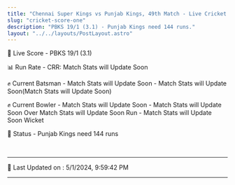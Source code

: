 ```yaml
---
title: "Chennai Super Kings vs Punjab Kings, 49th Match - Live Cricket Score"
slug: "cricket-score-one"
description: "PBKS 19/1 (3.1) - Punjab Kings need 144 runs."
layout: "../../layouts/PostLayout.astro"
---
```


🔴 Live Score - PBKS 19/1 (3.1)  

📊 Run Rate - CRR: Match Stats will Update Soon  

✊ Current Batsman - Match Stats will Update Soon - Match Stats will Update Soon(Match Stats will Update Soon)  

✊ Current Bowler - Match Stats will Update Soon - Match Stats will Update Soon Over Match Stats will Update Soon Run - Match Stats will Update Soon Wicket  

📑 Status - Punjab Kings need 144 runs

<br />

***

📝 Last Updated on : 5/1/2024, 9:59:42 PM

***

